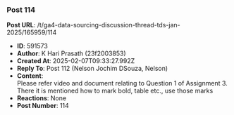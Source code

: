 ### Post 114
**Post URL**: /t/ga4-data-sourcing-discussion-thread-tds-jan-2025/165959/114
- **ID**: 591573
- **Author**: K Hari Prasath (23f2003853)
- **Created At**: 2025-02-07T09:33:27.992Z
- **Reply To**: Post 112 (Nelson Jochim DSouza, Nelson)
- **Content**:  
  Please refer video and document relating to Question 1 of Assignment 3. There it is mentioned how to mark bold, table etc., use those marks
- **Reactions**: None
- **Post Number**: 114

